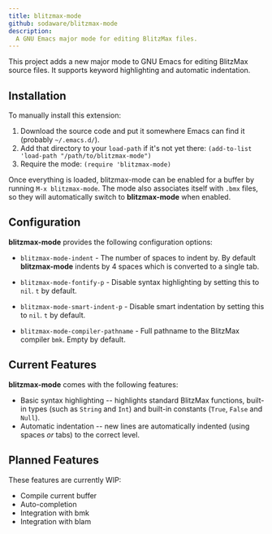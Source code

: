 ```yaml
---
title: blitzmax-mode
github: sodaware/blitzmax-mode
description:
  A GNU Emacs major mode for editing BlitzMax files.
---
```


This project adds a new major mode to GNU Emacs for editing BlitzMax source
files. It supports keyword highlighting and automatic indentation.


## Installation

To manually install this extension:

  1. Download the source code and put it somewhere Emacs can find it (probably
     `~/.emacs.d/`).
  2. Add that directory to your `load-path` if it's not yet there: 
    `(add-to-list 'load-path "/path/to/blitzmax-mode")`
  3. Require the mode:
     `(require 'blitzmax-mode)`

Once everything is loaded, blitzmax-mode can be enabled for a buffer by running
`M-x blitzmax-mode`. The mode also associates itself with `.bmx` files, so they
will automatically switch to **blitzmax-mode** when enabled.


## Configuration

**blitzmax-mode** provides the following configuration options:

* `blitzmax-mode-indent` - The number of spaces to indent by. By default
  **blitzmax-mode** indents by 4 spaces which is converted to a single tab.

* `blitzmax-mode-fontify-p` - Disable syntax highlighting by setting this to
  `nil`. `t` by default.

* `blitzmax-mode-smart-indent-p` - Disable smart indentation by setting this to
  `nil`. `t` by default.

* `blitzmax-mode-compiler-pathname` - Full pathname to the BlitzMax compiler
  `bmk`. Empty by default.


## Current Features

**blitzmax-mode** comes with the following features:

* Basic syntax highlighting -- highlights standard BlitzMax functions, built-in
  types (such as `String` and `Int`) and built-in constants (`True`, `False` and
  `Null`).
* Automatic indentation -- new lines are automatically indented (using spaces
  *or* tabs) to the correct level.


## Planned Features

These features are currently WIP:

* Compile current buffer
* Auto-completion
* Integration with bmk
* Integration with blam
